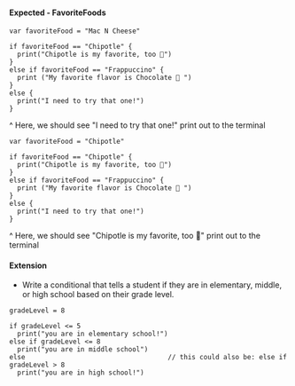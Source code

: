 #### Expected - FavoriteFoods

```
var favoriteFood = "Mac N Cheese"

if favoriteFood == "Chipotle" {
  print("Chipotle is my favorite, too 🌯")
}
else if favoriteFood == "Frappuccino" {
  print ("My favorite flavor is Chocolate 🍫 ")
}
else {
  print("I need to try that one!")
}
```
^ Here, we should see "I need to try that one!" print out to the terminal


```
var favoriteFood = "Chipotle"

if favoriteFood == "Chipotle" {
  print("Chipotle is my favorite, too 🌯")
}
else if favoriteFood == "Frappuccino" {
  print ("My favorite flavor is Chocolate 🍫 ")
}
else {
  print("I need to try that one!")
}
```
^ Here, we should see "Chipotle is my favorite, too 🌯" print out to the terminal


#### Extension
* Write a conditional that tells a student if they are in elementary, middle, or high school based on their grade level.

```
gradeLevel = 8

if gradeLevel <= 5
  print("you are in elementary school!")
else if gradeLevel <= 8
  print("you are in middle school")
else                                    // this could also be: else if gradeLevel > 8
  print("you are in high school!")
```
